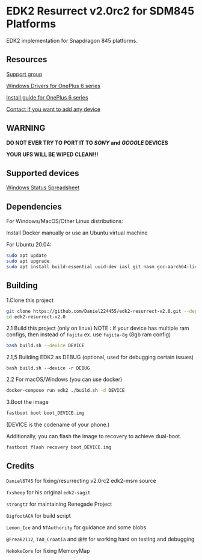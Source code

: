 # EDK2 Resurrect v2.0rc2 for SDM845 Platforms

EDK2 implementation for Snapdragon 845 platforms.

## Resources

[Support group](https://t.me/WinOnOP6)

[Windows Drivers for OnePlus 6 series](https://github.com/Daniel224455/WoA-on-OnePlus6-Series/releases/tag/Drivers)

[Install guide for OnePlus 6 series](https://github.com/Daniel224455/WoA-on-OnePlus6-Series)

[Contact if you want to add any device](https://t.me/Daniel6745)

## WARNING

**DO NOT EVER TRY TO PORT IT TO *SONY* and *GOOGLE* DEVICES**

**YOUR UFS WILL BE WIPED CLEAN!!!**

## Supported devices

[Windows Status Spreadsheet](https://docs.google.com/spreadsheets/d/1oUuZ4VeFS1Lz59oMmt0uTAT6-sXvckPn9W2ELrDLQVs/edit?usp=drivesdk)

## Dependencies

For Windows/MacOS/Other Linux distributions:

Install Docker manually or use an Ubuntu virtual machine

For Ubuntu 20.04:

```bash
sudo apt update
sudo apt upgrade
sudo apt install build-essential uuid-dev iasl git nasm gcc-aarch64-linux-gnu python3-distutils python3-pil python3-git gettext fastboot
```

## Building

1.Clone this project

```bash
git clone https://github.com/Daniel224455/edk2-resurrect-v2.0.git --depth=1
cd edk2-resurrect-v2.0
```

2.1 Build this project (only on linux)
NOTE : If your device has multiple ram configs, then instead of `fajita` ex. use `fajita-8g` (8gb ram config)

```bash
bash build.sh --device DEVICE
```
2.1,5 Building EDK2 as DEBUG (optional, used for debugging certain issues)
```
bash build.sh --device -r DEBUG
```

2.2 For macOS/Windows (you can use docker)

````bash
docker-compose run edk2 ./build.sh -d DEVICE
````

3.Boot the image

```bash
fastboot boot boot_DEVICE.img
```

(DEVICE is the codename of your phone.)

Additionally, you can flash the image to recovery to achieve dual-boot.

```bash
fastboot flash recovery boot_DEVICE.img
```

## Credits
 
`Daniel6745` for fixing/resurrecting v2.0rc2 edk2-msm source

`fxsheep` for his original `edk2-sagit`

`strongtz` for maintaining Renegade Project

`BigfootACA` for build script

`Lemon_Ice` and `NTAuthority` for guidance and some blobs

`@Freak2112`, `TAO_Croatia` and `废物` for working hard on testing and debugging

`NekokeCore` for fixing MemoryMap
